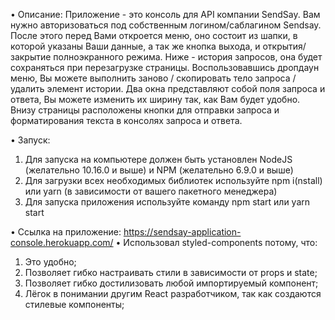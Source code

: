 • Описание:
Приложение - это консоль для API компании SendSay. Вам нужно авторизоваться под собственным логином/саблагином Sendsay.
После этого перед Вами откроется меню, оно состоит из шапки, в которой указаны Ваши данные, а так же кнопка выхода, и 
открытия/закрытие полноэкранного режима. Ниже - история запросов, она будет сохраняться при перезагрузке страницы. Воспользовавшись
дропдаун меню, Вы можете выполнить заново / скопировать тело запроса / удалить элемент истории. Два окна представляют собой поля 
запроса и ответа, Вы можете изменить их ширину так, как Вам будет удобно. Внизу страницы расположены кнопки для отправки запроса и 
форматирования текста в консолях запроса и ответа.

• Запуск:

1. Для запуска на компьютере должен быть установлен NodeJS (желательно 10.16.0 и выше) и NPM (желательно 6.9.0 и выше)
2. Для загрузки всех необходимых библиотек используйте npm i(nstall) или yarn (в зависимости от вашего пакетного менеджера)
3. Для запуска приложения используйте команду npm start или yarn start

• Ссылка на приложение: https://sendsay-application-console.herokuapp.com/
• Использовал styled-components потому, что:
1. Это удобно;
2. Позволяет гибко настраивать стили в зависимости от props и state;
3. Позволяет гибко достилизовать любой импортируемый компонент;
4. Лёгок в понимании другим React разработчиком, так как создаются стилевые компоненты;
